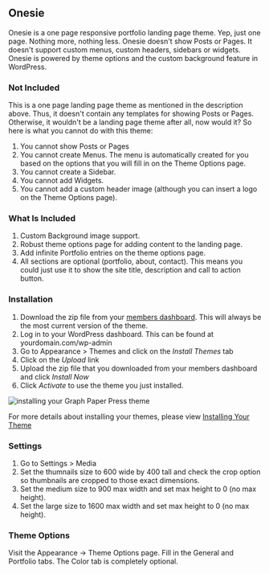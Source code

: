 ## Onesie


Onesie is a one page responsive portfolio landing page theme. Yep, just one page. Nothing more, nothing less. Onesie doesn't show Posts or Pages. It doesn't support custom menus, custom headers, sidebars or widgets. Onesie is powered by theme options and the custom background feature in WordPress.

### Not Included

This is a one page landing page theme as mentioned in the description above. Thus, it doesn't contain any templates for showing Posts or Pages. Otherwise, it wouldn't be a landing page theme after all, now would it? So here is what you cannot do with this theme:

1. You cannot show Posts or Pages
2. You cannot create Menus. The menu is automatically created for you based on the options that you will fill in on the Theme Options page.
3. You cannot create a Sidebar.
4. You cannot add Widgets.
5. You cannot add a custom header image (although you can insert a logo on the Theme Options page).

### What Is Included

1. Custom Background image support.
2. Robust theme options page for adding content to the landing page.
3. Add infinite Portfolio entries on the theme options page.
4. All sections are optional (portfolio, about, contact). This means you could just use it to show the site title, description and call to action button.

### Installation

1. Download the zip file from your [members dashboard](https://graphpaperpress.com/dashboard/). This will always be the most current version of the theme.
2. Log in to your WordPress dashboard. This can be found at yourdomain.com/wp-admin
3. Go to Appearance &gt; Themes and click on the *Install Themes* tab
4. Click on the *Upload* link
5. Upload the zip file that you downloaded from your members dashboard and click *Install Now*
6. Click *Activate* to use the theme you just installed.

![installing your Graph Paper Press theme](http://graphpaperpress.s3.amazonaws.com/images/instructions/install_themes.png)

For more details about installing your themes, please view [Installing Your Theme](http://graphpaperpress.com/support/installing-your-theme/)

### Settings

1. Go to Settings &gt; Media
2. Set the thumnails size to 600 wide by 400 tall and check the crop option so thumbnails are cropped to those exact dimensions.
3. Set the medium size to 900 max width and set max height to 0 (no max height).
4. Set the large size to 1600 max width and set max height to 0 (no max height).


### Theme Options

Visit the Appearance -> Theme Options page. Fill in the General and Portfolio tabs. The Color tab is completely optional.

